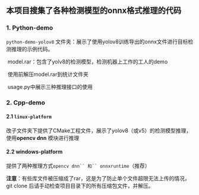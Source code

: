 ## 本项目搜集了各种检测模型的onnx格式推理的代码

### 1. Python-demo

`python-demo-yolov8` 文件夹：展示了使用yolov8训练导出的onnx文件进行目标检测推理的示例代码。


​	model.rar：包含了yolv8的检测模型，检测机器上工作的工人的demo

​    使用前解压model.rar到统计文件夹

​     usage.py中展示三种推理接口的使用


### 2. Cpp-demo

#### 2.1 `linux-platform`
改子文件夹下提供了CMake工程文件，展示了yolov8（或v5）的检测模型推理，使用**opencv dnn** 模块进行推理

#### 2.2 windows-platform
提供了两种推理方式`opencv dnn`` 和`` onnxruntime`（推荐）



**注意**：有些库文件被压缩成了rar，这是为了防止单个文件超限无法上传的情况，git clone 后请手动检查项目目录下的所有压缩包文件，并解压。
